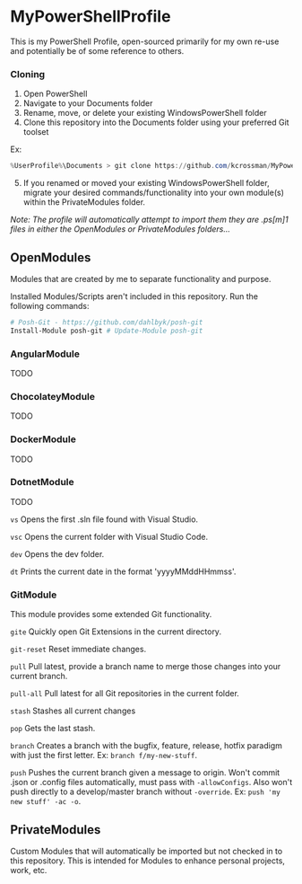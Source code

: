 # MyPowerShellProfile
This is my PowerShell Profile, open-sourced primarily for my own re-use and potentially be of some reference to others.

### Cloning
1. Open PowerShell
2. Navigate to your Documents folder
3. Rename, move, or delete your existing WindowsPowerShell folder
4. Clone this repository into the Documents folder using your preferred Git toolset

Ex:
```PowerShell
%UserProfile%\Documents > git clone https://github.com/kcrossman/MyPowerShellProfile.git WindowsPowerShell
```

5. If you renamed or moved your existing WindowsPowerShell folder, migrate your desired commands/functionality into your own module(s) within the PrivateModules folder.

*Note: The profile will automatically attempt to import them they are .ps[m]1 files in either the OpenModules or PrivateModules folders...*

## OpenModules
Modules that are created by me to separate functionality and purpose.

Installed Modules/Scripts aren't included in this repository. Run the following commands:

```PowerShell
# Posh-Git - https://github.com/dahlbyk/posh-git
Install-Module posh-git # Update-Module posh-git
```

### AngularModule
TODO

### ChocolateyModule
TODO

### DockerModule
TODO

### DotnetModule
TODO

`vs`
Opens the first .sln file found with Visual Studio.

`vsc`
Opens the current folder with Visual Studio Code.

`dev`
Opens the dev folder.

`dt`
Prints the current date in the format 'yyyyMMddHHmmss'.

### GitModule
This module provides some extended Git functionality.

`gite`
Quickly open Git Extensions in the current directory.

`git-reset`
Reset immediate changes.

`pull`
Pull latest, provide a branch name to merge those changes into your current branch.

`pull-all`
Pull latest for all Git repositories in the current folder.

`stash`
Stashes all current changes

`pop`
Gets the last stash.

`branch`
Creates a branch with the bugfix, feature, release, hotfix paradigm with just the first letter. Ex: `branch f/my-new-stuff`.

`push`
Pushes the current branch given a message to origin. Won't commit .json or .config files automatically, must pass with `-allowConfigs`. Also won't push directly to a develop/master branch without `-override`. Ex: `push 'my new stuff' -ac -o`.

## PrivateModules
Custom Modules that will automatically be imported but not checked in to this repository. This is intended for Modules to enhance personal projects, work, etc.
